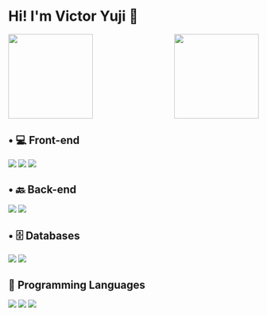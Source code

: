 # Hi! I'm Victor Yuji 👋

<div>
   <img height="170em" src="https://github-readme-stats.vercel.app/api?username=VictorYJM&show_icons=true&count_private=true&theme=holi">
   <img align="right" height="170em" src="https://github-readme-stats.vercel.app/api/top-langs/?username=VictorYJM&layout=compact&theme=holi"">
</div>

## • 💻 Front-end
<div>
   <img src="https://img.shields.io/badge/React-61DAFB?style=for-the-badge&logo=react&logoColor=black" style="display: inline-block;"/>
   <img src="https://img.shields.io/badge/HTML5-E34F26?style=for-the-badge&logo=html5&logoColor=white" style="display: inline-block;"/>
   <img src="https://img.shields.io/badge/CSS3-1572B6?style=for-the-badge&logo=css3&logoColor=white" style="display: inline-block;"/>
</div>

## • 🔙 Back-end
<div>
   <img src="https://img.shields.io/badge/Spring_Boot-6DB33F?style=for-the-badge&logo=spring&logoColor=white" style="display: inline-block;"/>
   <img src="https://img.shields.io/badge/Node.js-339933?style=for-the-badge&logo=node.js&logoColor=white" style="display: inline-block;"/>
</div>

## • 🗄️ Databases
<div>
   <img src="https://img.shields.io/badge/PostgreSQL-336791?style=for-the-badge&logo=postgresql&logoColor=white" style="display: inline-block;"/>
   <img src="https://img.shields.io/badge/Microsoft_SQL_Server-CC2927?style=for-the-badge&logo=microsoft-sql-server&logoColor=white" style="display: inline-block;"/>
</div>

## 📜 Programming Languages
<div>
   <img src="https://img.shields.io/badge/Java-ED8B00?style=for-the-badge&logo=java&logoColor=white" style="display: inline-block;"/>
   <img src="https://img.shields.io/badge/C%23-239120?style=for-the-badge&logo=csharp&logoColor=white" style="display: inline-block;"/>
   <img src="https://img.shields.io/badge/JavaScript-F7DF1E?style=for-the-badge&logo=javascript&logoColor=black" style="display: inline-block;"/>
</div>
